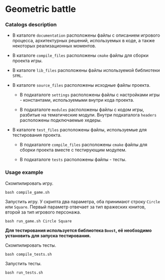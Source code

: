 Geometric battle
==
### Catalogs description

* В каталоге `documentation` расположены файлы с описанием игрового процесса, архитектурных решений, используемых в коде, а также некоторых реализационных моментов.

* В каталоге `compile_files` расположены `cmake` файлы для сборки проекта игры.

* В каталоге `lib_files` расположены файлы используемой библиотеки `SFML`.

* В каталоге `source_files` расположены исходные файлы проекта.

  * В подкаталоге `settings` расположены файлы с настройками игры - константами, используемыми внутри кода проекта.
 
  * В подкаталоге `modules` расположены файлы с кодом игры, разбитые на тематические модули. Внутри подкаталога `headers` расположены подключаемые хедеры.
 
* В каталоге `test_files` расположены файлы, используемые для тестирования проекта.

  * В подкаталоге `compile_files` расположены `cmake` файлы для сборки проекта вместе с тестирующим модулем.

  * В подкаталоге `tests` расположены файлы - тесты.

### Usage example

Скомпилировать игру.
```
bash compile_game.sh
```

Запустить игру. У скрипта два параметра, оба принимают строку `Circle` или `Square`. Первый параметр отвечает за тип вражеских юнитов, второй за тип игрового персонажа.
```
bash run_game.sh Circle Square
```

**Для тестирования используется библиотека `Boost`, её необходимо установить для запуска тестирования.**

Скомпилировать тесты.
```
bash compile_tests.sh
```

Запустить тесты.
```
bash run_tests.sh
```

